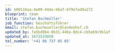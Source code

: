 ```yaml
---
id: b0011baa-4e09-44da-b6af-6f9e7ad9a272
blueprint: team
title: 'Stefan Buchmüller'
job_function: Geschäftsführer
email: stefan.buchmueller@landenhof.ch
updated_by: fa5bd0b4-0b31-446a-8dc4-cb5e69c9b1af
updated_at: 1671533059
tel_number: '+41 06 737 05 05'
---
```


